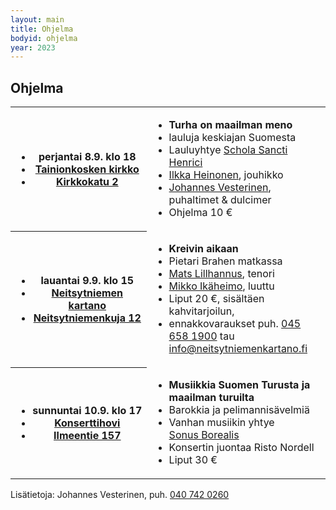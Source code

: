 ```yaml
---
layout: main
title: Ohjelma
bodyid: ohjelma
year: 2023
---
```

## Ohjelma


<table>
<tr><th><ul>
<li>perjantai&nbsp;8.9.&nbsp;klo&nbsp;18</li>
<li><a href="../tapahtumapaikat/">Tainionkosken&nbsp;kirkko</a></li>
<li><a href="https://www.google.com/maps/place/Kirkkokatu+2,+55120+Imatra/">Kirkkokatu 2</a></li>
</ul></th>

<td><ul>
<li><b>Turha on maailman meno</b></li>
<li>lauluja keskiajan Suomesta</li>
<li>Lauluyhtye <a href="../esiintyjat/schola-sancti-henrici/">Schola Sancti Henrici</a></li>
<li><a href="../esiintyjat/ilkka-heinonen/">Ilkka Heinonen</a>, jouhikko</li>
<li><a href="../esiintyjat/vesteriset/">Johannes Vesterinen</a>, puhaltimet &amp; dulcimer</li>
<li>Ohjelma 10 €</li>
</ul></td></tr>

<tr><th><ul>
<li>lauantai&nbsp;9.9.&nbsp;klo&nbsp;15</li>
<li><a href="../tapahtumapaikat/">Neitsytniemen kartano</a></li>
<li><a href="https://www.google.com/maps/place/Neitsytniemenkuja+12,+Imatra">Neitsytniemenkuja 12</a></li>
</ul></th>

<td><ul>
<li><b>Kreivin aikaan</b></li>
<li>Pietari Brahen matkassa</li>
<li><a href="../esiintyjat/mats-lillhannus/">Mats Lillhannus</a>, tenori</li>
<li><a href="../esiintyjat/mikko-ikaheimo/">Mikko Ikäheimo</a>, luuttu</li>
<li>Liput 20 €, sisältäen kahvitarjoilun,</li>
<li>ennakkovaraukset puh.
<a href="tel:+358456581900">045 658 1900</a>
tau <a href="mailto:info@neitsytniemenkartano.fi">info@neitsytniemenkartano.fi</a></li>
</ul></td></tr>


<tr><th><ul>
<li>sunnuntai&nbsp;10.9.&nbsp;klo&nbsp;17</li>
<li><a href="../tapahtumapaikat/">Konserttihovi</a></li>
<li><a href="https://www.google.com/maps/place/Ilmeentie+157,+Imatra">Ilmeentie 157</a></li>
</ul></th>

<td><ul>
<li><b>Musiikkia Suomen Turusta ja maailman turuilta</b></li>
<li>Barokkia ja pelimannisävelmiä</li>
<li>Vanhan musiikin yhtye <a href="../esiintyjat/sonus-borealis/">Sonus&nbsp;Borealis</a></li>
<li>Konsertin juontaa Risto Nordell</li>
<li>Liput 30 €</li>
</ul></td></tr>

</table>

<p>Lisätietoja: Johannes Vesterinen, puh.
<a href="tel:+358407420260">040 742 0260</a></p>
